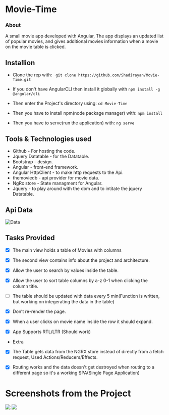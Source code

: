 # Movie-Time
### About
 A small movie app developed with Angular, The app displays an updated list of popular movies, and gives additional movies information when             a movie on the movie table is clicked.

## Installion
* Clone the rep with:
``` git clone https://github.com/Shadirayan/Movie-Time.git```

* If you don't have AngularCLI then install it globally with
```npm install -g @angular/cli ```

* Then enter the Project's directory using:
```cd Movie-Time ```

* Then you have to install npm(node package manager) with:
``` npm install ```

* Then you have to serve(run the application) with:
``` ng serve ```



## Tools & Technologies used


* Github - For hosting the code.
* Jquery Datatable - for the Datatable.
* Bootstrap - design.
* Angular - front-end framework.
* Angular HttpClient - to make http requests to the Api.
* themoviedb - api provider for movie data.
* NgRx store - State managment for Angular.
* Jquery - to play around with the dom and to intitate the jquery Datatable.

## Api Data

![Data](https://i.imgur.com/Pwrd6lK.png)


## Tasks Provided

- [x] The main view holds a table of Movies with columns
- [x] The second view contains info about the project and   architecture.
- [x] Allow the user to search by values inside the table.
- [x]  Allow the user to sort table columns by a-z 0-1 when
              clicking the column title.
- [ ] The table should be updated with data every 5 min(Function is written, but working on integerating the data in the table)
- [x]  Don’t re-render the page.
- [x] When a user clicks on movie name inside the row it should expand.

- [x] App Supports RTL/LTR (Should work)

* Extra
- [x] The Table gets data from the NGRX store instead of directly from a fetch request, Used Actions/Reducers/Effects.

- [x] Routing works and the data doesn't get destroyed when routing to a different page so it's a working SPA(Single Page Application)

# Screenshots from the Project
![](https://i.imgur.com/a4zAOKz.png)
![](https://i.imgur.com/cSvj7WP.png)